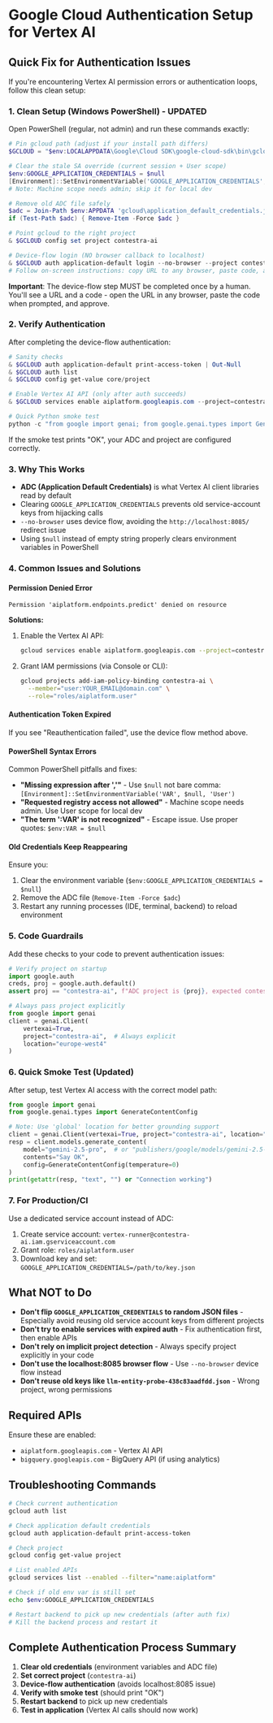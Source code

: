 # Google Cloud Authentication Setup for Vertex AI

## Quick Fix for Authentication Issues

If you're encountering Vertex AI permission errors or authentication loops, follow this clean setup:

### 1. Clean Setup (Windows PowerShell) - UPDATED

Open PowerShell (regular, not admin) and run these commands exactly:

```powershell
# Pin gcloud path (adjust if your install path differs)
$GCLOUD = "$env:LOCALAPPDATA\Google\Cloud SDK\google-cloud-sdk\bin\gcloud.cmd"

# Clear the stale SA override (current session + User scope)
$env:GOOGLE_APPLICATION_CREDENTIALS = $null
[Environment]::SetEnvironmentVariable('GOOGLE_APPLICATION_CREDENTIALS', $null, 'User')
# Note: Machine scope needs admin; skip it for local dev

# Remove old ADC file safely
$adc = Join-Path $env:APPDATA 'gcloud\application_default_credentials.json'
if (Test-Path $adc) { Remove-Item -Force $adc }

# Point gcloud to the right project
& $GCLOUD config set project contestra-ai

# Device-flow login (NO browser callback to localhost)
& $GCLOUD auth application-default login --no-browser --project contestra-ai
# Follow on-screen instructions: copy URL to any browser, paste code, approve
```

**Important**: The device-flow step MUST be completed once by a human. You'll see a URL and a code - open the URL in any browser, paste the code when prompted, and approve.

### 2. Verify Authentication

After completing the device-flow authentication:

```powershell
# Sanity checks
& $GCLOUD auth application-default print-access-token | Out-Null
& $GCLOUD auth list
& $GCLOUD config get-value core/project

# Enable Vertex AI API (only after auth succeeds)
& $GCLOUD services enable aiplatform.googleapis.com --project=contestra-ai

# Quick Python smoke test
python -c "from google import genai; from google.genai.types import GenerateContentConfig; c = genai.Client(vertexai=True, project='contestra-ai', location='global'); r = c.models.generate_content(model='gemini-2.5-pro', contents='Say OK', config=GenerateContentConfig(temperature=0)); print(getattr(r, 'text', '') or 'OK')"
```

If the smoke test prints "OK", your ADC and project are configured correctly.

### 3. Why This Works

- **ADC (Application Default Credentials)** is what Vertex AI client libraries read by default
- Clearing `GOOGLE_APPLICATION_CREDENTIALS` prevents old service-account keys from hijacking calls
- `--no-browser` uses device flow, avoiding the `http://localhost:8085/` redirect issue
- Using `$null` instead of empty string properly clears environment variables in PowerShell

### 4. Common Issues and Solutions

#### Permission Denied Error
```
Permission 'aiplatform.endpoints.predict' denied on resource
```

**Solutions:**
1. Enable the Vertex AI API:
   ```bash
   gcloud services enable aiplatform.googleapis.com --project=contestra-ai
   ```

2. Grant IAM permissions (via Console or CLI):
   ```bash
   gcloud projects add-iam-policy-binding contestra-ai \
     --member="user:YOUR_EMAIL@domain.com" \
     --role="roles/aiplatform.user"
   ```

#### Authentication Token Expired
If you see "Reauthentication failed", use the device flow method above.

#### PowerShell Syntax Errors

Common PowerShell pitfalls and fixes:
- **"Missing expression after ','"** - Use `$null` not bare comma: `[Environment]::SetEnvironmentVariable('VAR', $null, 'User')`
- **"Requested registry access not allowed"** - Machine scope needs admin. Use User scope for local dev
- **"The term ':VAR' is not recognized"** - Escape issue. Use proper quotes: `$env:VAR = $null`

#### Old Credentials Keep Reappearing
Ensure you:
1. Clear the environment variable (`$env:GOOGLE_APPLICATION_CREDENTIALS = $null`)
2. Remove the ADC file (`Remove-Item -Force $adc`)
3. Restart any running processes (IDE, terminal, backend) to reload environment

### 5. Code Guardrails

Add these checks to your code to prevent authentication issues:

```python
# Verify project on startup
import google.auth
creds, proj = google.auth.default()
assert proj == "contestra-ai", f"ADC project is {proj}, expected contestra-ai"

# Always pass project explicitly
from google import genai
client = genai.Client(
    vertexai=True, 
    project="contestra-ai",  # Always explicit
    location="europe-west4"
)
```

### 6. Quick Smoke Test (Updated)

After setup, test Vertex AI access with the correct model path:

```python
from google import genai
from google.genai.types import GenerateContentConfig

# Note: Use 'global' location for better grounding support
client = genai.Client(vertexai=True, project="contestra-ai", location="global")
resp = client.models.generate_content(
    model="gemini-2.5-pro",  # or "publishers/google/models/gemini-2.5-pro"
    contents="Say OK",
    config=GenerateContentConfig(temperature=0)
)
print(getattr(resp, "text", "") or "Connection working")
```

### 7. For Production/CI

Use a dedicated service account instead of ADC:

1. Create service account: `vertex-runner@contestra-ai.iam.gserviceaccount.com`
2. Grant role: `roles/aiplatform.user`
3. Download key and set: `GOOGLE_APPLICATION_CREDENTIALS=/path/to/key.json`

## What NOT to Do

- **Don't flip `GOOGLE_APPLICATION_CREDENTIALS` to random JSON files** - Especially avoid reusing old service account keys from different projects
- **Don't try to enable services with expired auth** - Fix authentication first, then enable APIs
- **Don't rely on implicit project detection** - Always specify project explicitly in your code
- **Don't use the localhost:8085 browser flow** - Use `--no-browser` device flow instead
- **Don't reuse old keys like `llm-entity-probe-438c83aadfdd.json`** - Wrong project, wrong permissions

## Required APIs

Ensure these are enabled:
- `aiplatform.googleapis.com` - Vertex AI API
- `bigquery.googleapis.com` - BigQuery API (if using analytics)

## Troubleshooting Commands

```bash
# Check current authentication
gcloud auth list

# Check application default credentials
gcloud auth application-default print-access-token

# Check project
gcloud config get-value project

# List enabled APIs
gcloud services list --enabled --filter="name:aiplatform"

# Check if old env var is still set
echo $env:GOOGLE_APPLICATION_CREDENTIALS

# Restart backend to pick up new credentials (after auth fix)
# Kill the backend process and restart it
```

## Complete Authentication Process Summary

1. **Clear old credentials** (environment variables and ADC file)
2. **Set correct project** (`contestra-ai`)
3. **Device-flow authentication** (avoids localhost:8085 issue)
4. **Verify with smoke test** (should print "OK")
5. **Restart backend** to pick up new credentials
6. **Test in application** (Vertex AI calls should now work)
